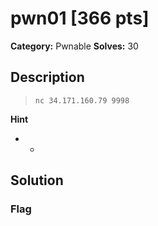 # pwn01 [366 pts]

**Category:** Pwnable
**Solves:** 30

## Description
>`nc 34.171.160.79 9998`

**Hint**
* -

## Solution

### Flag

